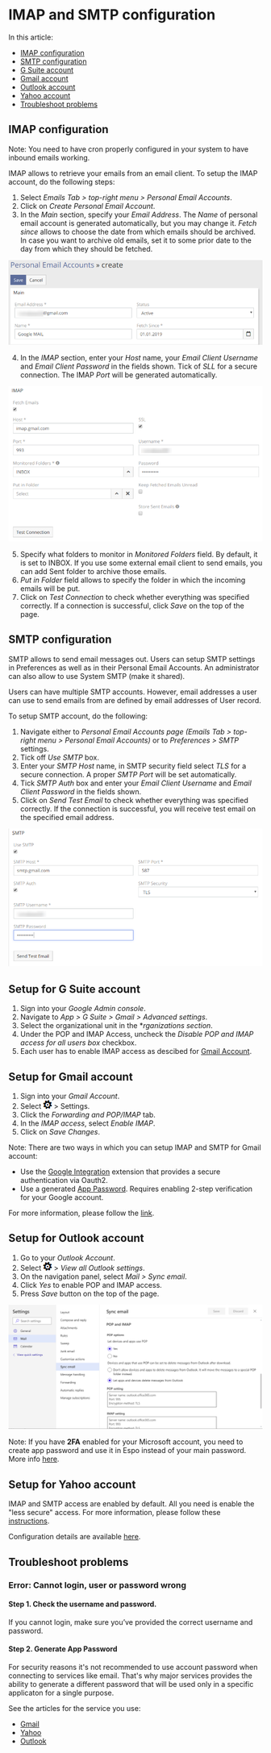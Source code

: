 ﻿# IMAP and SMTP configuration

In this article:

* [IMAP configuration](#imap-configuration)
* [SMTP configuration](#smtp-configuration)
* [G Suite account](#setup-for-g-suite-account)
* [Gmail account](#setup-for-gmail-account)
* [Outlook account](#setup-for-outlook-account)
* [Yahoo account](#setup-for-yahoo-account)
* [Troubleshoot problems](#troubleshoot-problems)

## IMAP configuration

Note: You need to have cron properly configured in your system to have inbound emails working.

IMAP allows to retrieve your emails from an email client. To setup the IMAP account, do the following steps:
1. Select *Emails Tab > top-right menu > Personal Email Accounts*.
2. Click on *Create Personal Email Account*.
3. In the *Main* section, specify your *Email Address*. The *Name* of personal email account is generated automatically, but you may change it. *Fetch since* allows to choose the date from which emails should be archived. In case you want to archive old emails, set it to some prior date to the day from which they should be fetched.

![Create personal email account](https://raw.githubusercontent.com/espocrm/documentation/master/docs/_static/images/user-guide/imap-smtp-configuration/1.png)

4. In the *IMAP* section, enter your *Host* name, your *Email Client Username* and *Email Client Password* in the fields shown. Tick of *SLL* for a secure connection. The IMAP *Port* will be generated automatically.

![IMAP configuration](https://raw.githubusercontent.com/espocrm/documentation/master/docs/_static/images/user-guide/imap-smtp-configuration/2.png)

5. Specify what folders to monitor in *Monitored Folders* field. By default, it is set to INBOX. If you use some external email client to send emails, you can add Sent folder to archive those emails.
6. *Put in Folder* field allows to specify the folder in which the incoming emails will be put.
7. Click on *Test Connection* to check whether everything was specified correctly.  If a connection is successful, click *Save* on the top of the page.

## SMTP configuration

SMTP allows to send email messages out. Users can setup SMTP settings in Preferences as well as in their Personal Email Accounts. An administrator can also allow to use System SMTP (make it shared).

Users can have multiple SMTP accounts. However, email addresses a user can use to send emails from are defined by email addresses of User record.

To setup SMTP account, do the following:

1. Navigate either to *Personal Email Accounts page (Emails Tab > top-right menu > Personal Email Accounts)* or to *Preferences > SMTP* settings.
2. Tick off *Use SMTP* box.
3. Enter your *SMTP Host* name, in SMTP security field select *TLS* for a secure connection. A proper *SMTP Port* will be set automatically.
4. Tick *SMTP Auth* box and enter your *Email Client Username* and *Email Client Password* in the fields shown.
5. Click on *Send Test Email* to check whether everything was specified correctly. If the connection is successful, you will receive test email on the specified email address.

![SMTP configuration](https://raw.githubusercontent.com/espocrm/documentation/master/docs/_static/images/user-guide/imap-smtp-configuration/3.png)

## Setup for G Suite account

1. Sign into your *Google Admin console*.
2. Navigate to *App > G Suite > Gmail > Advanced settings*.
3. Select the organizational unit in the **rganizations section*.
4. Under the POP and IMAP Access, uncheck the *Disable POP and IMAP access for all users box* checkbox.
5. Each user has to enable IMAP access as descibed for [Gmail Account](#setup-for-gmail-account).

## Setup for Gmail account

1. Sign into your *Gmail Account*.
2. Select ![Settings](https://raw.githubusercontent.com/espocrm/documentation/master/docs/_static/images/user-guide/imap-smtp-configuration/4.png) > Settings.
3. Click the *Forwarding and POP/IMAP* tab.
4. In the *IMAP access*, select *Enable IMAP*.
5. Click on *Save Changes*.

Note: There are two ways in which you can setup IMAP and SMTP for Gmail account:

* Use the [Google Integration](https://www.espocrm.com/extensions/google-integration/) extension that provides a secure authentication via Oauth2.
* Use a generated [App Password](https://support.google.com/accounts/answer/185833). Requires enabling 2-step verification for your Google account.

For more information, please follow the [link](https://support.google.com/mail/answer/7126229?hl=en).

## Setup for Outlook account

1. Go to your *Outlook Account*.
2. Select ![Settings](https://raw.githubusercontent.com/espocrm/documentation/master/docs/_static/images/user-guide/imap-smtp-configuration/4.png) > *View all Outlook settings*.
3. On the navigation panel, select *Mail > Sync email*.
4. Click *Yes* to enable POP and IMAP access.
5. Press *Save* button on the top of the page.

![Outlook configuration](https://raw.githubusercontent.com/espocrm/documentation/master/docs/_static/images/user-guide/imap-smtp-configuration/5.png)

Note: If you have **2FA** enabled for your Microsoft account, you need to create app password and use it in Espo instead of your main password. More info [here](https://support.microsoft.com/en-us/help/12409/microsoft-account-app-passwords-and-two-step-verification).

## Setup for Yahoo account

IMAP and SMTP access are enabled by default. All you need is enable the "less secure" access. For more information, please follow these [instructions](#for-yahoo-accounts).

Configuration details are available [here](https://help.yahoo.com/kb/SLN4075.html).

## Troubleshoot problems

### Error: Cannot login, user or password wrong

#### Step 1. Check the username and password.

If you cannot login, make sure you’ve provided the correct username and password.

#### Step 2. Generate App Password

For security reasons it's not recommended to use account password when connecting to services like email. That's why major services provides the ability to generate a different password that will be used only in a specific applicaton for a single purpose.

See the articles for the service you use:

* [Gmail](https://support.google.com/accounts/answer/185833)
* [Yahoo](https://in.help.yahoo.com/kb/SLN15241.html)
* [Outlook](https://support.microsoft.com/en-us/account-billing/using-app-passwords-with-apps-that-don-t-support-two-step-verification-5896ed9b-4263-e681-128a-a6f2979a7944)

